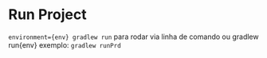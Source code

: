 # Run Project
`environment={env} gradlew run` para rodar via linha de comando
 ou
gradlew run{env}
exemplo: `gradlew runPrd`
